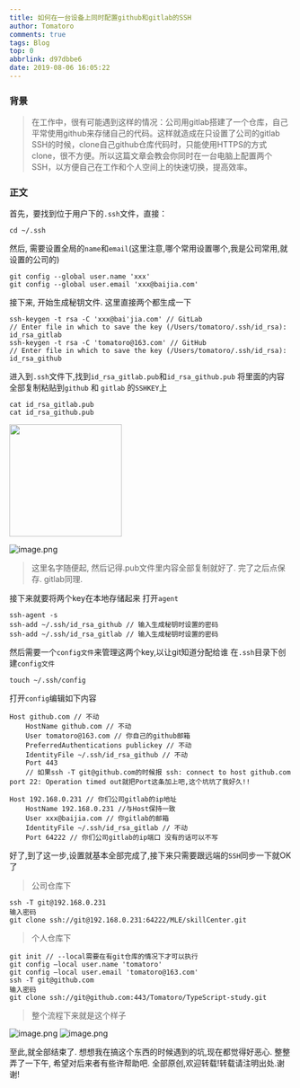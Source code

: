 ```yaml
---
title: 如何在一台设备上同时配置github和gitlab的SSH
author: Tomatoro
comments: true
tags: Blog
top: 0
abbrlink: d97dbbe6
date: 2019-08-06 16:05:22
---
```


### 背景
> 在工作中，很有可能遇到这样的情况：公司用gitlab搭建了一个仓库，自己平常使用github来存储自己的代码。这样就造成在只设置了公司的gitlab SSH的时候，clone自己github仓库代码时，只能使用HTTPS的方式clone，很不方便。所以这篇文章会教会你同时在一台电脑上配置两个SSH，以方便自己在工作和个人空间上的快速切换，提高效率。

<!-- more -->

### 正文
首先，要找到位于用户下的`.ssh`文件，直接：
```JS
cd ~/.ssh
```

然后, 需要设置全局的`name`和`email`(这里注意,哪个常用设置哪个,我是公司常用,就设置的公司的)
```JS
git config --global user.name 'xxx'
git config --global user.email 'xxx@baijia.com'
```

接下来, 开始生成秘钥文件. 这里直接两个都生成一下
```JS
ssh-keygen -t rsa -C 'xxx@bai'jia.com' // GitLab
// Enter file in which to save the key (/Users/tomatoro/.ssh/id_rsa): id_rsa_gitlab
ssh-keygen -t rsa -C 'tomatoro@163.com' // GitHub
// Enter file in which to save the key (/Users/tomatoro/.ssh/id_rsa): id_rsa_github
```

进入到`.ssh`文件下,找到`id_rsa_gitlab.pub`和`id_rsa_github.pub` 将里面的内容全部复制粘贴到`github` 和 `gitlab` 的`SSHKEY`上
```JS
cat id_rsa_gitlab.pub
cat id_rsa_github.pub
```
<img src="https://tva1.sinaimg.cn/large/006y8mN6ly1g884j9tshmj30fi0wck24.jpg" width="200px"/>

![image.png](https://tva1.sinaimg.cn/large/006y8mN6ly1g884jetao4j31lq0o0h96.jpg)

> 这里名字随便起, 然后记得.pub文件里内容全部复制就好了. 完了之后点保存. gitlab同理.

接下来就要将两个key在本地存储起来
打开`agent`
```JS
ssh-agent -s
ssh-add ~/.ssh/id_rsa_github // 输入生成秘钥时设置的密码
ssh-add ~/.ssh/id_rsa_gitlab // 输入生成秘钥时设置的密码
```

然后需要一个`config文件`来管理这两个key,以让git知道分配给谁
在`.ssh`目录下创建`config文件`
```JS
touch ~/.ssh/config
```

打开`config`编辑如下内容
```JS
Host github.com // 不动
    HostName github.com // 不动
    User tomatoro@163.com // 你自己的github邮箱
    PreferredAuthentications publickey // 不动
    IdentityFile ~/.ssh/id_rsa_github // 不动
    Port 443 
    // 如果ssh -T git@github.com的时候报 ssh: connect to host github.com port 22: Operation timed out就把Port这条加上吧,这个坑坑了我好久!!

Host 192.168.0.231 // 你们公司gitlab的ip地址
    HostName 192.168.0.231 //与Host保持一致
    User xxx@baijia.com // 你gitlab的邮箱
    IdentityFile ~/.ssh/id_rsa_gitlab // 不动
    Port 64222 // 你们公司gitlab的ip端口 没有的话可以不写
```

好了,到了这一步,设置就基本全部完成了,接下来只需要跟远端的`SSH`同步一下就OK了
> 公司仓库下
```JS
ssh -T git@192.168.0.231
输入密码
git clone ssh://git@192.168.0.231:64222/MLE/skillCenter.git
```

> 个人仓库下
```JS
git init // --local需要在有git仓库的情况下才可以执行
git config —local user.name 'tomatoro'
git config —local user.email 'tomatoro@163.com'
ssh -T git@github.com
输入密码
git clone ssh://git@github.com:443/Tomatoro/TypeScript-study.git
```
> 整个流程下来就是这个样子

![image.png](https://tva1.sinaimg.cn/large/008i3skNly1gqb16ynad2j30wb0u0k8u.jpg)
![image.png](https://tva1.sinaimg.cn/large/008i3skNly1gqb185dlwtj31a00o07kk.jpg)

至此,就全部结束了. 想想我在搞这个东西的时候遇到的坑,现在都觉得好恶心. 整整弄了一下午, 希望对后来者有些许帮助吧.
全部原创,欢迎转载!转载请注明出处.谢谢!

